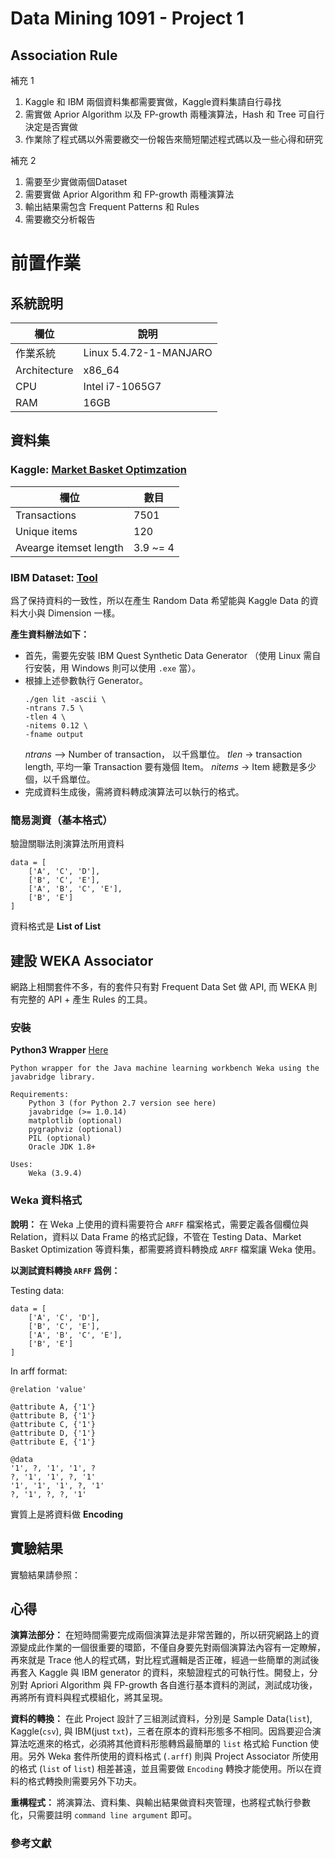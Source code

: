 # Data Mining 1091 - Project 1

## Association Rule
補充 1

1. Kaggle 和 IBM 兩個資料集都需要實做，Kaggle資料集請自行尋找
2. 需實做 Aprior Algorithm 以及 FP-growth 兩種演算法，Hash 和 Tree 可自行決定是否實做
3. 作業除了程式碼以外需要繳交一份報告來簡短闡述程式碼以及一些心得和研究

補充 2
1. 需要至少實做兩個Dataset
2. 需要實做 Aprior Algorithm 和 FP-growth 兩種演算法
3. 輸出結果需包含 Frequent Patterns 和 Rules
4. 需要繳交分析報告

# 前置作業

## 系統說明

| 欄位 | 說明
| -------- | -------- |
| 作業系統     | Linux 5.4.72-1-MANJARO     |
| Architecture | x86_64 |
| CPU | Intel i7-1065G7 |
| RAM | 16GB |

## 資料集

### Kaggle: [Market Basket Optimzation](https://www.kaggle.com/roshansharma/market-basket-optimization)

| 欄位 | 數目 |
| -------- | -------- |
| Transactions     | 7501     |
| Unique items | 120 |
| Avearge itemset length | 3.9 ~= 4 |


### IBM Dataset: [Tool](https://github.com/halfvim/quest)

爲了保持資料的一致性，所以在產生 Random Data 希望能與 Kaggle Data 的資料大小與 Dimension 一樣。

**產生資料辦法如下：**

* 首先，需要先安裝 IBM Quest Synthetic Data Generator （使用 Linux 需自行安裝，用 Windows 則可以使用 `.exe` 當）。
* 根據上述參數執行 Generator。
    ```=
    ./gen lit -ascii \
    -ntrans 7.5 \
    -tlen 4 \
    -nitems 0.12 \ 
    -fname output
    ```
    *ntrans* —> Number of transaction， 以千爲單位。
    *tlen* -> transaction length, 平均一筆 Transaction 要有幾個 Item。
    *nitems* -> Item 總數是多少個，以千爲單位。
* 完成資料生成後，需將資料轉成演算法可以執行的格式。

### 簡易測資（基本格式）

驗證關聯法則演算法所用資料
```=python
data = [
    ['A', 'C', 'D'],
    ['B', 'C', 'E'],
    ['A', 'B', 'C', 'E'],
    ['B', 'E']
]
```

資料格式是 **List of List**

## 建設 WEKA Associator

網路上相關套件不多，有的套件只有對 Frequent Data Set 做 API, 而 WEKA 則有完整的 API + 產生 Rules 的工具。

### 安裝

**Python3 Wrapper**  [Here](https://github.com/fracpete/python-weka-wrapper3)
```
Python wrapper for the Java machine learning workbench Weka using the javabridge library.

Requirements:
    Python 3 (for Python 2.7 version see here)
    javabridge (>= 1.0.14)
    matplotlib (optional)
    pygraphviz (optional)
    PIL (optional)
    Oracle JDK 1.8+

Uses:
    Weka (3.9.4)

```

### Weka 資料格式

**說明：**
在 Weka 上使用的資料需要符合 `ARFF` 檔案格式，需要定義各個欄位與 Relation，資料以 Data Frame 的格式記錄，不管在 Testing Data、Market Basket Optimization 等資料集，都需要將資料轉換成 `ARFF` 檔案讓 Weka 使用。

**以測試資料轉換 `ARFF` 爲例：**

Testing data:
```=python
data = [
    ['A', 'C', 'D'],
    ['B', 'C', 'E'],
    ['A', 'B', 'C', 'E'],
    ['B', 'E']
]
```
In arff format:
```=arff
@relation 'value'

@attribute A, {'1'}
@attribute B, {'1'}
@attribute C, {'1'}
@attribute D, {'1'}
@attribute E, {'1'}

@data
'1', ?, '1', '1', ?
?, '1', '1', ?, '1'
'1', '1', '1', ?, '1'
?, '1', ?, ?, '1'
```

實質上是將資料做 **Encoding**

## 實驗結果

實驗結果請參照：

## 心得

**演算法部分：** 在短時間需要完成兩個演算法是非常苦難的，所以研究網路上的資源變成此作業的一個很重要的環節，不僅自身要先對兩個演算法內容有一定瞭解，再來就是 Trace 他人的程式碼，對比程式邏輯是否正確，經過一些簡單的測試後再套入 Kaggle 與 IBM generator 的資料，來驗證程式的可執行性。開發上，分別對 Apriori Algorithm 與 FP-growth 各自進行基本資料的測試，測試成功後，再將所有資料與程式模組化，將其呈現。

**資料的轉換：** 在此 Project 設計了三組測試資料，分別是 Sample Data(`list`), Kaggle(`csv`), 與 IBM(just `txt`)，三者在原本的資料形態多不相同。因爲要迎合演算法吃進來的格式，必須將其他資料形態轉爲最簡單的 `list` 格式給 Function 使用。另外 Weka 套件所使用的資料格式 (`.arff`) 則與 Project Associator 所使用的格式 (`list` of `list`) 相差甚遠，並且需要做 `Encoding` 轉換才能使用。所以在資料的格式轉換則需要另外下功夫。

**重構程式：** 將演算法、資料集、與輸出結果做資料夾管理，也將程式執行參數化，只需要註明 `command line argument` 即可。


### 參考文獻
